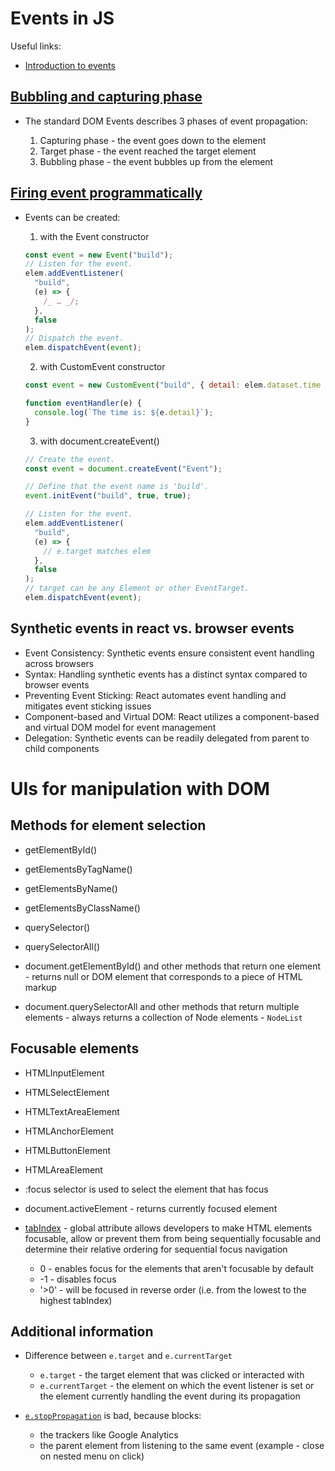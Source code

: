 # Events in JS

Useful links:

- [Introduction to events](https://developer.mozilla.org/en-US/docs/Learn/JavaScript/Building_blocks/Events)

## [Bubbling and capturing phase](https://uk.javascript.info/bubbling-and-capturing)

- The standard DOM Events describes 3 phases of event propagation:

  1. Capturing phase - the event goes down to the element
  2. Target phase - the event reached the target element
  3. Bubbling phase - the event bubbles up from the element

## [Firing event programmatically](https://developer.mozilla.org/en-US/docs/Web/Events/Creating_and_triggering_events)

- Events can be created:

  1. with the Event constructor

  ```js
  const event = new Event("build");
  // Listen for the event.
  elem.addEventListener(
    "build",
    (e) => {
      /_ … _/;
    },
    false
  );
  // Dispatch the event.
  elem.dispatchEvent(event);
  ```

  2. with CustomEvent constructor

  ```js
  const event = new CustomEvent("build", { detail: elem.dataset.time });

  function eventHandler(e) {
    console.log(`The time is: ${e.detail}`);
  }
  ```

  3. with document.createEvent()

  ```js
  // Create the event.
  const event = document.createEvent("Event");

  // Define that the event name is 'build'.
  event.initEvent("build", true, true);

  // Listen for the event.
  elem.addEventListener(
    "build",
    (e) => {
      // e.target matches elem
    },
    false
  );
  // target can be any Element or other EventTarget.
  elem.dispatchEvent(event);
  ```

## Synthetic events in react vs. browser events

- Event Consistency: Synthetic events ensure consistent event handling across browsers
- Syntax: Handling synthetic events has a distinct syntax compared to browser events
- Preventing Event Sticking: React automates event handling and mitigates event sticking issues
- Component-based and Virtual DOM: React utilizes a component-based and virtual DOM model for event management
- Delegation: Synthetic events can be readily delegated from parent to child components

# UIs for manipulation with DOM

## Methods for element selection

- getElementById()
- getElementsByTagName()
- getElementsByName()
- getElementsByClassName()
- querySelector()
- querySelectorAll()

- document.getElementById() and other methods that return one element - returns null or DOM element that corresponds to a piece of HTML markup
- document.querySelectorAll and other methods that return multiple elements - always returns a collection of Node elements - `NodeList`

## Focusable elements

- HTMLInputElement
- HTMLSelectElement
- HTMLTextAreaElement
- HTMLAnchorElement
- HTMLButtonElement
- HTMLAreaElement

- :focus selector is used to select the element that has focus
- document.activeElement - returns currently focused element

- [tabIndex](https://developer.mozilla.org/en-US/docs/Web/HTML/Global_attributes/tabindex) - global attribute allows developers to make HTML elements focusable, allow or prevent them from being sequentially focusable and determine their relative ordering for sequential focus navigation
  - 0 - enables focus for the elements that aren't focusable by default
  - -1 - disables focus
  - '>0' - will be focused in reverse order (i.e. from the lowest to the highest tabIndex)

## Additional information

- Difference between `e.target` and `e.currentTarget`

  - `e.target` - the target element that was clicked or interacted with
  - `e.currentTarget` - the element on which the event listener is set or the element currently handling the event during its propagation

- [`e.stopPropagation`](https://developer.mozilla.org/en-US/docs/Web/API/Event/stopPropagation) is bad, because blocks:
  - the trackers like Google Analytics
  - the parent element from listening to the same event (example - close on nested menu on click)
